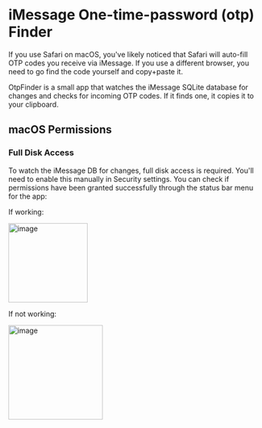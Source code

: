 # iMessage One-time-password (otp) Finder

If you use Safari on macOS, you've likely noticed that Safari will auto-fill OTP codes you receive via iMessage. If you use a different browser, you need to go find the code yourself and copy+paste it.

OtpFinder is a small app that watches the iMessage SQLite database for changes and checks for incoming OTP codes. If it finds one, it copies it to your clipboard.


## macOS Permissions

### Full Disk Access
To watch the iMessage DB for changes, full disk access is required. You'll need to enable this manually in Security settings. You can check if permissions have been granted successfully through the status bar menu for the app:

If working:

<img width="157" alt="image" src="https://user-images.githubusercontent.com/25035271/179367742-4789f164-bf39-4a3a-80af-77771479bed8.png">


If not working:

<img width="187" alt="image" src="https://user-images.githubusercontent.com/25035271/179367867-b363acc2-2c1d-4732-bd6a-26cbdebfc1a4.png">
